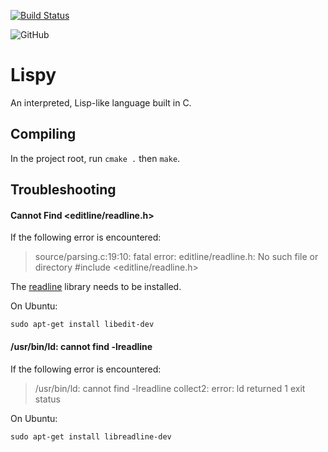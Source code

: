 [![Build Status](https://travis-ci.com/jaredforth/buildyourownlisp.svg?token=mH2pScYxqRkBEzpBQAu6&branch=master)](https://travis-ci.com/jaredforth/buildyourownlisp)

![GitHub](https://img.shields.io/github/license/jaredforth/lispy)

# Lispy

An interpreted, Lisp-like language built in C.

## Compiling

In the project root, run `cmake .` then `make`. 

## Troubleshooting 

#### Cannot Find <editline/readline.h>

If the following error is encountered: 

> source/parsing.c:19:10: fatal error: editline/readline.h: No such file or directory #include <editline/readline.h>

The [readline](https://tiswww.case.edu/php/chet/readline/rltop.html) library needs to be installed. 

On Ubuntu:

```
sudo apt-get install libedit-dev
```

#### /usr/bin/ld: cannot find -lreadline
 
If the following error is encountered: 

> /usr/bin/ld: cannot find -lreadline
> collect2: error: ld returned 1 exit status

On Ubuntu: 

```
sudo apt-get install libreadline-dev
```
